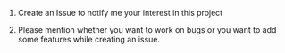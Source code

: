 1. Create an Issue to notify me your interest in this project

2. Please mention whether you want to work on bugs or you want to add some features while creating an issue.
